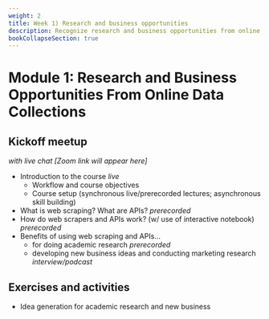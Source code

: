 ```yaml
---
weight: 2
title: Week 1) Research and business opportunities
description: Recognize research and business opportunities from online data collections.
bookCollapseSection: true
---
```


# Module 1: Research and Business Opportunities From Online Data Collections

## Kickoff meetup
*with live chat [Zoom link will appear here]*

- Introduction to the course *live*
  - Workflow and course objectives
  - Course setup (synchronous live/prerecorded lectures; asynchronous skill building)
- What is web scraping? What are APIs? *prerecorded*
- How do web scrapers and APIs work? (w/ use of interactive notebook) *prerecorded*
- Benefits of using web scraping and APIs...
  - for doing academic research *prerecorded*
  - developing new business ideas and conducting marketing research *interview/podcast*

## Exercises and activities

- Idea generation for academic research and new business

<!--
- Reading: Web scraping workflow

- Self-study
  - Readings
    - Web scraping article Hannes/Johannes/Abhi/Andrew
    - Ethics in scraping and APIs

  - Video: Assessing research fit of web scraping and APIs [recorded]


- Self study
  - sdasd
    - data enrichment (e.g., ML APIs)
    - data collection and intelligence (e.g., search; chartmetric)
    - market research (e.g., pricewatch)

-->

  <!--

  - Generate groups on the fly: academic versus business; API vs. web scraping; substantive areas in which you're interested; initial research ideas

  - Create break-out groups: 20-30m of discussion
  - Leading questions:
    - What's hot right now?
    - What are important phenomena?
    - What excites you about research?
    - Which websites do you spend a lot of time on?
    - What websites would be cool to monitor today?
    - Have you used an API before?
    - Have you stumbled upon some interesting documentation?

    - What excites you?
    - Search for websites: what do they show?
    - Search for APIs: what do they show? Are they accessible?
    - Why is it an important phenomena, whom does it affect?

  - Come back in the "big room" + quick presentation + feedback

  - The result is a board with websites, and people that are interested in it
  - Subscribe to at least 3 data sources.

  - Together with other team members, fill in the "steckbrief" of these sites

  <!--[split by academic research/ topic, vs. business): generating ideas for potential data sources / phenomena ("what's hot right now? What are important phenomena?", "what excites you about a potential area? what would be cool websites to monitor today?"

  - Discuss: in which area does it fall? are people monitoring that site already? what capture would you hope to achieve? is this more "investment in data?"/"timeliness", or more robustness? is this more a covariate or a key thing?
  -->



<!-- Hybrid teams
-->

<!--(Module 1b: Legality and Terms of Use
paper? advice?))-->

